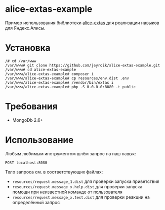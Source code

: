 # alice-extas-example

Пример использования библиотеки [alice-extas](https://github.com/jeyroik/alice-extas "Перейти к библиотеке alice-extas") для реализации навыков для Яндекс.Алисы.

# Установка

```
/# cd /var/www
/var/www# git clone https://github.com/jeyroik/alice-extas-example.git
/var/www# cd alice-extas-example
/var/www/alice-extas-example# composer i
/var/www/alice-extas-example# cp resources/env.dist .env
/var/www/alice-extas-example# /vendor/bin/extas i
/var/www/alice-extas-example# php -S 0.0.0.0:8080 -t public
```

# Требования

- MongoDb 2.6+

# Использование

Любым любимым инструментом шлём запрос на наш навык:

```POST localhost:8080```

Тело запроса см. в соответствующих файлах:

- `resources/request.message_1.dist` для проверки запуска приветствия
- `resources/request.message_x.help.dist` для проверки запуска помощи при неизвестной команде от пользователя
- `resources/request.message_x.test.dist` для проверки реакции на определённый запрос
